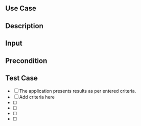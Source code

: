 ## Use Case


## Description


## Input


## Precondition


## Test Case

- [ ] The application presents results as per entered criteria. 
- [ ] Add criteria here
- [ ]
- [ ]
- [ ]
- [ ]

